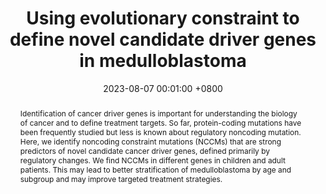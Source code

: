 ---
title:          "Using evolutionary constraint to define novel candidate driver genes in medulloblastoma"
date:           2023-08-07 00:01:00 +0800
selected:       true
pub:            "Proceedings of the National Academy of Sciences (PNAS)"
pub_date:       "2023"
abstract: >-
  Identification of cancer driver genes is important for understanding the biology of cancer and to define treatment targets. So far, protein-coding mutations have been frequently studied but less is known about regulatory noncoding mutation. Here, we identify noncoding constraint mutations (NCCMs) that are strong predictors of novel candidate cancer driver genes, defined primarily by regulatory changes. We find NCCMs in different genes in children and adult patients. This may lead to better stratification of medulloblastoma by age and subgroup and may improve targeted treatment strategies.
cover:          /assets/images/covers/brain.png
authors:
- Ananya Roy*
- Sharadha Sakthikumar*
- Sergey V. Kozyrev
- Jessika Nordin
- <strong>Raphaela Pensch</strong>
- Suvi Mäkeläinen
- Mats Pettersson
- Zoonomia Consortium
- Elinor K. Karlsson
- Kerstin Lindblad-Toh*
- Karin Forsberg-Nilsson*

links:
  Publication: https://doi.org/10.1073/pnas.2300984120
---